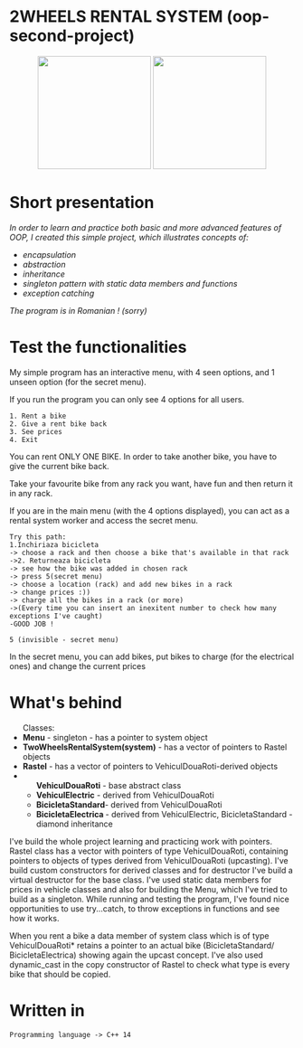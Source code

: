 # 2WHEELS RENTAL SYSTEM (oop-second-project)

<p align="center"><img src="https://media1.giphy.com/media/1dQ8t83MTSq2q9PkH0/source.gif" width="200" height="200" /> 
    <img src="https://c.tenor.com/C5TeczshWB0AAAAC/maria-tran-bike.gif" width="200" height="200" />
</p>

# **Short presentation**
<i>
In order to learn and practice both basic and more advanced features of OOP, I created this simple project, which illustrates concepts of: <br>
  <ul>
    <li>encapsulation</li>
    <li>abstraction </li>
    <li>inheritance </li>
    <li>singleton pattern with static data members and functions </li>
    <li>exception catching </li>

  </ul>
The program is in Romanian ! (sorry)
</i>

# **Test the functionalities**
<p>My simple program has an interactive menu, with 4 seen options, and 1 unseen option (for the secret menu).</p>
<p>If you run the program you can only see 4 options for all users.</p>

```
1. Rent a bike
2. Give a rent bike back
3. See prices 
4. Exit
```

<p>You can rent ONLY ONE BIKE. In order to take another bike, you have to give the current bike back.</p>

<p>Take your favourite bike from any rack you want, have fun and then return it in any rack.</p>
<p>If you are in the main menu (with the 4 options displayed), you can act as a rental system worker and access the secret menu.</p>

```
Try this path:
1.Inchiriaza bicicleta 
-> choose a rack and then choose a bike that's available in that rack
->2. Returneaza bicicleta
-> see how the bike was added in chosen rack
-> press 5(secret menu)
-> choose a location (rack) and add new bikes in a rack 
-> change prices :))
-> charge all the bikes in a rack (or more)
->(Every time you can insert an inexitent number to check how many exceptions I've caught) 
-GOOD JOB !

``` 

```
5 (invisible - secret menu)
```
<p>In the secret menu, you can add bikes, put bikes to charge (for the electrical ones) and change the current prices</p>


# **What's behind**

<ul> Classes:
<li><b>Menu</b> - singleton - has a pointer to system object</li>
<li><b>TwoWheelsRentalSystem(system)</b> - has a vector of pointers to Rastel objects</li>
<li><b>Rastel</b> - has a vector of pointers to VehiculDouaRoti-derived objects </li>
<li>
<ul><b>VehiculDouaRoti</b> - base abstract class
<li><b>VehiculElectric</b> - derived from VehiculDouaRoti</li>
<li><b>BicicletaStandard</b>- derived from VehiculDouaRoti</li>
<li><b>BicicletaElectrica </b>- derived from VehiculElectric, BicicletaStandard - diamond inheritance</li>
</ul>
</li>
</ul>
<p>I've build the whole project learning and practicing work with pointers. 
Rastel class has a vector with pointers of type VehiculDouaRoti, containing pointers to objects of types derived from VehiculDouaRoti (upcasting).
I've build custom constructors for derived classes and for destructor I've build a virtual destructor for the base class.
I've used static data members for prices in vehicle classes and also for building the Menu, which I've tried to build as a singleton. 
While running  and testing the program, I've found nice opportunities to use try...catch, to throw exceptions in functions and see  how it works.
</p>

<p>When you rent a bike a data member of system class which is of type VehiculDouaRoti*
retains a pointer to an actual bike (BicicletaStandard/ BicicletaElectrica) showing again the upcast concept.
I've also used dynamic_cast in the copy constructor of Rastel to check what type is every bike that should be copied.</p>


# **Written in**
```
Programming language -> C++ 14 
```
